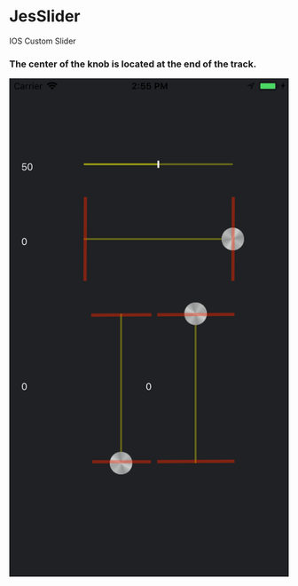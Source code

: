 # JesSlider
IOS Custom Slider
<h3>The center of the knob is located at the end of the track.</h3>
<p align="center">
  <img src="https://github.com/eunsujung/JesSlider/blob/master/SteeIt-custom-component/screenshoot.png?raw=true"/>
</p>
